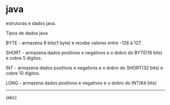 # java
 estruturas e dados java.

Tipos de dados java

BYTE - armazena 8 bits(1 byte) e recebe valores entre -128 á 127.

SHORT - armazena dados positivos e negativos e o dobro do BYTE(16 bits) e cobre 5 digitos.

INT - armazena dados positivos e negativos e o dobro do SHORT(32 bits) e cobre 10 digitos.

LONG - armazena dados positivos e negativos e o dobro do INT(64 bits)

---

(abc)